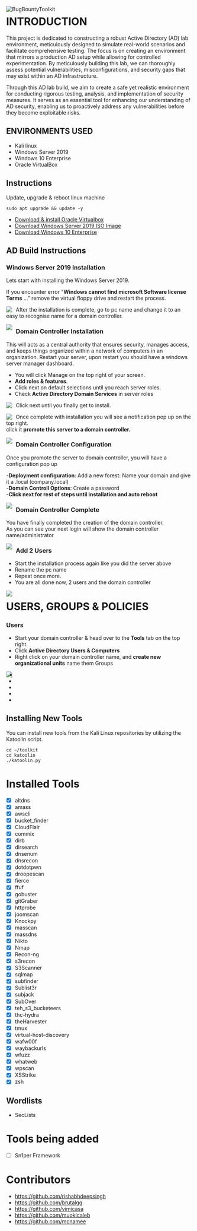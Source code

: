<img src="https://imgur.com/Q7fBbju.png"
     alt="BugBountyToolkit"
     style="float: left; margin-right: 10px;" />

# INTRODUCTION
This project is dedicated to constructing a robust Active Directory (AD) lab environment, meticulously designed to simulate real-world scenarios and facilitate comprehensive testing. The focus is on creating an environment that mirrors a production AD setup while allowing for controlled experimentation. By meticulously building this lab, we can thoroughly assess potential vulnerabilities, misconfigurations, and security gaps that may exist within an AD infrastructure.<br/>

Through this AD lab build, we aim to create a safe yet realistic environment for conducting rigorous testing, analysis, and implementation of security measures. It serves as an essential tool for enhancing our understanding of AD security, enabling us to proactively address any vulnerabilities before they become exploitable risks.
<br />

## ENVIRONMENTS USED
- Kali linux</b> 
- Windows Server 2019</b>
- Windows 10 Enterprise</b> 
- Oracle VirtualBox</b>

## Instructions
Update, upgrade & reboot linux machine

```
sudo apt upgrade && update -y
```
- [Download & install Oracle Virtualbox](https://www.geeksforgeeks.org/how-to-install-virtual-box-in-kali-linux/)
- [Download Windows Server 2019 ISO Image](https://www.microsoft.com/en-us/evalcenter/download-windows-server-2019)</b>
- [Download Windows 10 Enterprise](https://www.microsoft.com/en-us/evalcenter/download-windows-10-enterprise)</b>

## AD Build Instructions
### Windows Server 2019 Installation

Lets start with installing the Windows Server 2019. 

If you encounter error "**Windows cannot find microsoft Software license Terms** ..."  remove the virtual floppy drive and restart the process. 

<img src="https://imgur.com/bRChFmg.png"
     style="float: left; margin-right: 10px;" />

After the installation is complete, go to pc name and change it to an easy to recognise name for a domain controller. 

<img src="https://imgur.com/vo0A2sw.png"
     style="float: left; margin-right: 10px;" />


### Domain Controller Installation
This will acts as a central authority that ensures security, manages access, and keeps things organized within a network of computers in an organization. 
Restart your server, upon restart you should have a windows server manager dashboard. 
- You will click Manage on the top right of your screen.
- **Add roles & features**.
- Click next on default selections until you reach server roles. 
- Check **Active Directory Domain Services** in server roles

<img src="https://imgur.com/CsIJ3In.png"
     style="float: left; margin-right: 10px;" />
     
Click next until you finally get to install. 

<img src="https://imgur.com/C6KMbCQ.png"
     style="float: left;margin-right: 10px;" />


Once complete with installation you will see a notification pop up on the top right. <br />
click it **promote this server to a domain controller.**

<img src="https://imgur.com/7Ww45EH.png"
     style="float: left;margin-right: 10px;" />

### Domain Controller Configuration
Once you promote the server to domain controller, you will have a configuration pop up

-**Deployment configuration**: Add a new forest: Name your domain and give it a .local (company.local)<br />
-**Domain Controll Options**: Create a password<br />
-**Click next for rest of steps until installation and auto reboot**

<img src="https://imgur.com/xhxf7q3.png"
     style="float: left; margin-right: 10px;" />
     
### Domain Controller Complete
You have finally completed the creation of the domain controller.<br />
As you can see your next login will show the domain controller name/administrator

<img src="https://imgur.com/6thQNjT.png"
     style="float: left; margin-right: 10px;" />

### Add 2 Users
- Start the installation process again like you did the server above<br />
- Rename the pc name<br />
- Repeat once more. <br />
- You are all done now, 2 users and the domain controller<br />

<img src="https://imgur.com/54lJx7x.png"
     style="float: left; margin-right: 10px;" />

# USERS, GROUPS & POLICIES

### Users
- Start your domain controller & head over to the **Tools** tab on the top right.<br />
- Click **Active Directory Users & Computers**<br />
- Right click on your domain controller name, and **create new organizational units** name them Groups<br />

<img src="https://imgur.com/3XyRJ6j.png"
     style="float: left; margin-right: 10px;" />



- <br />
- <br />
- <br />
- <br />
- <br />












## Installing New Tools
You can install new tools from the Kali Linux repositories by utilizing the Katoolin script.
```
cd ~/toolkit
cd katoolin
./katoolin.py
```
# Installed Tools
- [x] altdns
- [x] amass
- [x] awscli
- [x] bucket_finder
- [x] CloudFlair
- [x] commix
- [x] dirb
- [x] dirsearch
- [x] dnsenum
- [x] dnsrecon
- [x] dotdotpwn
- [x] droopescan
- [x] fierce
- [x] ffuf
- [x] gobuster
- [x] gitGraber
- [x] httprobe
- [x] joomscan
- [x] Knockpy
- [x] masscan
- [x] massdns
- [x] Nikto
- [x] Nmap
- [x] Recon-ng
- [x] s3recon
- [x] S3Scanner
- [x] sqlmap
- [x] subfinder
- [x] Sublist3r
- [x] subjack
- [x] SubOver
- [x] teh_s3_bucketeers
- [x] thc-hydra
- [x] theHarvester
- [x] tmux
- [x] virtual-host-discovery
- [x] wafw00f
- [x] waybackurls
- [x] wfuzz
- [x] whatweb
- [x] wpscan
- [x] XSStrike
- [x] zsh

## Wordlists
- SecLists 

# Tools being added
- [ ] Sn1per Framework

# Contributors
- https://github.com/rishabhdeepsingh
- https://github.com/brutalgg 
- https://github.com/vimicasa
- https://github.com/muokicaleb
- https://github.com/mcnamee
